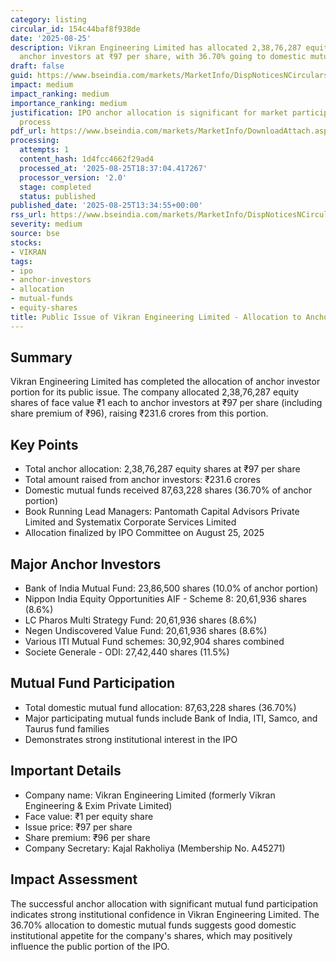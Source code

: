 ```yaml
---
category: listing
circular_id: 154c44baf8f938de
date: '2025-08-25'
description: Vikran Engineering Limited has allocated 2,38,76,287 equity shares to
  anchor investors at ₹97 per share, with 36.70% going to domestic mutual funds.
draft: false
guid: https://www.bseindia.com/markets/MarketInfo/DispNoticesNCirculars.aspx?Noticeid={E50C1A5B-5D3E-4CCF-AF83-8253A3A411C1}&noticeno=20250825-49&dt=08/25/2025&icount=49&totcount=67&flag=0
impact: medium
impact_ranking: medium
importance_ranking: medium
justification: IPO anchor allocation is significant for market participants but routine
  process
pdf_url: https://www.bseindia.com/markets/MarketInfo/DownloadAttach.aspx?id=20250825-49&attachedId=1e8c7f5c-a291-4a44-9f50-cab5fa0bd916
processing:
  attempts: 1
  content_hash: 1d4fcc4662f29ad4
  processed_at: '2025-08-25T18:37:04.417267'
  processor_version: '2.0'
  stage: completed
  status: published
published_date: '2025-08-25T13:34:55+00:00'
rss_url: https://www.bseindia.com/markets/MarketInfo/DispNoticesNCirculars.aspx?Noticeid={E50C1A5B-5D3E-4CCF-AF83-8253A3A411C1}&noticeno=20250825-49&dt=08/25/2025&icount=49&totcount=67&flag=0
severity: medium
source: bse
stocks:
- VIKRAN
tags:
- ipo
- anchor-investors
- allocation
- mutual-funds
- equity-shares
title: Public Issue of Vikran Engineering Limited - Allocation to Anchor Investors
---
```


## Summary

Vikran Engineering Limited has completed the allocation of anchor investor portion for its public issue. The company allocated 2,38,76,287 equity shares of face value ₹1 each to anchor investors at ₹97 per share (including share premium of ₹96), raising ₹231.6 crores from this portion.

## Key Points

- Total anchor allocation: 2,38,76,287 equity shares at ₹97 per share
- Total amount raised from anchor investors: ₹231.6 crores
- Domestic mutual funds received 87,63,228 shares (36.70% of anchor portion)
- Book Running Lead Managers: Pantomath Capital Advisors Private Limited and Systematix Corporate Services Limited
- Allocation finalized by IPO Committee on August 25, 2025

## Major Anchor Investors

- Bank of India Mutual Fund: 23,86,500 shares (10.0% of anchor portion)
- Nippon India Equity Opportunities AIF - Scheme 8: 20,61,936 shares (8.6%)
- LC Pharos Multi Strategy Fund: 20,61,936 shares (8.6%)
- Negen Undiscovered Value Fund: 20,61,936 shares (8.6%)
- Various ITI Mutual Fund schemes: 30,92,904 shares combined
- Societe Generale - ODI: 27,42,440 shares (11.5%)

## Mutual Fund Participation

- Total domestic mutual fund allocation: 87,63,228 shares (36.70%)
- Major participating mutual funds include Bank of India, ITI, Samco, and Taurus fund families
- Demonstrates strong institutional interest in the IPO

## Important Details

- Company name: Vikran Engineering Limited (formerly Vikran Engineering & Exim Private Limited)
- Face value: ₹1 per equity share
- Issue price: ₹97 per share
- Share premium: ₹96 per share
- Company Secretary: Kajal Rakholiya (Membership No. A45271)

## Impact Assessment

The successful anchor allocation with significant mutual fund participation indicates strong institutional confidence in Vikran Engineering Limited. The 36.70% allocation to domestic mutual funds suggests good domestic institutional appetite for the company's shares, which may positively influence the public portion of the IPO.